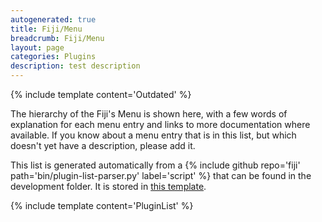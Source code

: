 ```yaml
---
autogenerated: true
title: Fiji/Menu
breadcrumb: Fiji/Menu
layout: page
categories: Plugins
description: test description
---
```


{% include template content='Outdated' %}

The hierarchy of the Fiji's Menu is shown here, with a few words of explanation for each menu entry and links to more documentation where available. If you know about a menu entry that is in this list, but which doesn't yet have a description, please add it.

This list is generated automatically from a {% include github repo='fiji' path='bin/plugin-list-parser.py' label='script' %} that can be found in the development folder. It is stored in [this template](Template_PluginList).

{% include template content='PluginList' %}


